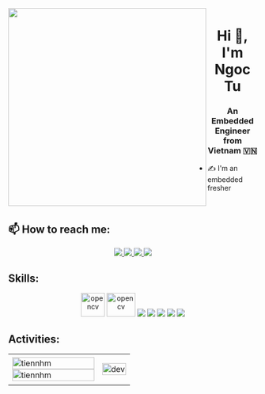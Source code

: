 <img align="left" width="400" src="https://github.githubassets.com/images/modules/profile/profile-first-repo.svg">
<h1 align="center">Hi 👋, I'm Ngoc Tu</h1>
<p align="center">
  <h3 align="center">An Embedded Engineer from Vietnam 🇻🇳 </h3>
</p>


- ✍ I'm an embedded fresher 
<br />

## 📫 How to reach me:


<p align="center">
  <a href="https://www.linkedin.com/in/nguyen-tu-2b2388256/" target="_blank">
    <img src="https://img.icons8.com/fluent/48/000000/linkedin.png"/>
  </a>
  <a href="https://www.facebook.com/tunguyen2220" alt="Facebook">
    <img src="https://img.icons8.com/fluent/48/000000/facebook-new.png" target="_blank" />
  </a> 
  <a href="https://github.com/tunguyendeleter" alt="Github">
    <img src="https://img.icons8.com/fluent/48/000000/github.png"/>
  </a> 
  <a href="mailto:tunguyendeleter@gmail.com" alt="Email">
    <img src="https://img.icons8.com/fluent/48/000000/mailing.png"/>
  </a>
</p>

## Skills:
<p align="center">
  <img src="https://dl.flathub.org/repo/appstream/x86_64/icons/128x128/com.st.STM32CubeIDE.png" alt="opencv" width="48" height="48"/>
  <img src="https://upload.wikimedia.org/wikipedia/en/5/5a/Proteus_Design_Suite_Atom_Logo.png" alt="opencv" width="58" height="48"/> 
  <img src="https://img.icons8.com/color/48/000000/arduino.png"/>
  <img src="https://img.icons8.com/color/48/000000/firebase.png"/>
  <img src="https://img.icons8.com/color/48/000000/mongodb.png"/>
  <img src="https://img.icons8.com/color/48/000000/github-2.png"/>
  <img src="https://img.icons8.com/color/48/000000/visual-studio-code-2019.png"/>
</p>

## Activities:

<table style="width:100%;">
  <tr>
    <td>
      <img src="https://github-readme-stats.vercel.app/api/top-langs/?username=tunguyendeleter&bg_color=FFFFFF00&text_color=179fa3&layout=compact&hide=CSS&langs_count=10&custom_title=Top%20programming%20languages" alt="tiennhm" width="100%"/>
      <img src="https://github-readme-stats.vercel.app/api?username=tunguyendeleter&bg_color=FFFFFF00&text_color=179fa3&show_icons=true&count_private=true&include_all_commits=true&custom_title=Hoạt%20động%20trên%20Github" alt="tiennhm" width="100%"/>
    </td>
    <td>
      <p align="center"> 
        <img src="https://cdn.dribbble.com/users/1059583/screenshots/4171367/coding-freak.gif" alt="dev" width="100%"/>
      </p>
    </td>
  </tr>
</table>
